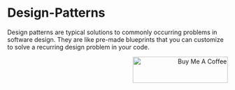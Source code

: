 # Design-Patterns

Design patterns are typical solutions to commonly occurring problems in software design. They are like pre-made blueprints that you can customize to solve a recurring design problem in your code.

<div align="right">
<a href="https://www.buymeacoffee.com/hulpakvasyC" target="_blank"><img src="https://cdn.buymeacoffee.com/buttons/v2/default-yellow.png" alt="Buy Me A Coffee" style="height: 60px !important;width: 217px !important;" ></a>
<?div>
